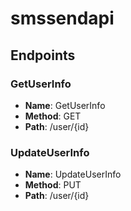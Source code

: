 # smssendapi

## Endpoints

### GetUserInfo

- **Name**: GetUserInfo
- **Method**: GET
- **Path**: /user/{id}

### UpdateUserInfo

- **Name**: UpdateUserInfo
- **Method**: PUT
- **Path**: /user/{id}
